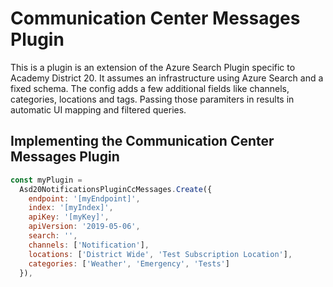# Communication Center Messages Plugin

This is a plugin is an extension of the Azure Search Plugin specific to Academy District 20. It assumes an infrastructure using Azure Search and a fixed schema. The config adds a few additional fields like channels, categories, locations and tags. Passing those paramiters in results in automatic UI mapping and filtered queries.

## Implementing the Communication Center Messages Plugin

```js
const myPlugin =
  Asd20NotificationsPluginCcMessages.Create({
    endpoint: '[myEndpoint]',
    index: '[myIndex]',
    apiKey: '[myKey]',
    apiVersion: '2019-05-06',
    search: '',
    channels: ['Notification'],
    locations: ['District Wide', 'Test Subscription Location'],
    categories: ['Weather', 'Emergency', 'Tests']
  }),

```
